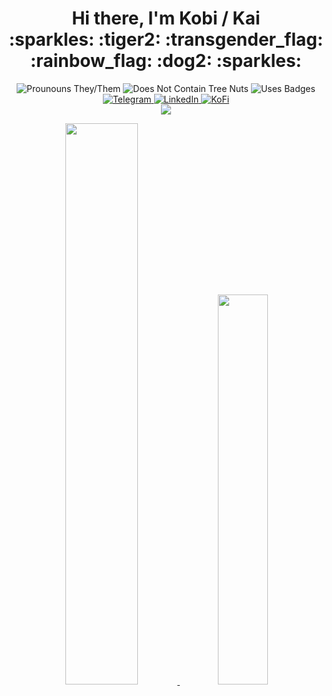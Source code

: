 <h1 align="center">
Hi there, I'm Kobi / Kai<br />
:sparkles: :tiger2: :transgender_flag: :rainbow_flag: :dog2: :sparkles:
</h1>

<p align="center">

<img src="https://img.shields.io/static/v1?label=pronouns&amp;message=they/them&amp;labelColor=8FC965&amp;color=419B5A&amp;style=for-the-badge" alt="Prounouns They/Them">

<img src="https://img.shields.io/static/v1?label=does%20not%20contain&amp;message=tree%20nuts&amp;labelColor=3BC4F3&amp;color=3C9AD5&amp;style=for-the-badge" alt="Does Not Contain Tree Nuts">

<img src="https://img.shields.io/static/v1?label=uses&amp;message=badges&amp;labelColor=38C1D0&amp;color=45A4B8&amp;style=for-the-badge" alt="Uses Badges">

<br />

<a href="https://t.me/kaitiggy">
<img src="https://img.shields.io/badge/Telegram-2CA5E0?style=for-the-badge&amp;logo=telegram&amp;logoColor=white" alt="Telegram">
</a>

<a href="https://linkedin.com/in/kobitate">
<img src="https://img.shields.io/badge/LinkedIn-0077B5?style=for-the-badge&amp;logo=linkedin&amp;logoColor=white" alt="LinkedIn">
</a>

<a href="https://ko-fi.com/KaiTiggy">
<img src="https://img.shields.io/badge/Ko--fi-F16061?style=for-the-badge&amp;logo=ko-fi&amp;logoColor=white" alt="KoFi">
</a>

<br />

<a href="https://last.fm/user/kaitiggy">
<img src="https://badges.lastfm.workers.dev/last-played?user=kaitiggy&style=for-the-badge&labelColor=EF4041&color=C1282D" />
</a>
</p>

<p align="center">
<a href="https://github.com/anuraghazra/github-readme-stats">
<img src="https://github-readme-stats.vercel.app/api?username=kobitate&theme=shades-of-purple&hide_border=true&include_all_commits=true" width="48%" />
<img src="https://github-readme-stats.vercel.app/api/top-langs/?username=anuraghazra&layout=compact&theme=shades-of-purple&hide_border=true&include_all_commits=true" width="40%" /> 
</a>
</p>

